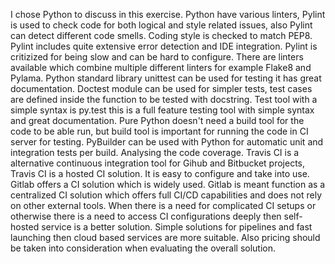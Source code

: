 I chose Python to discuss in this exercise.
Python have various linters, Pylint is used to check code for both logical and style related issues, also Pylint can detect different code smells. Coding style is checked to match PEP8. Pylint includes quite extensive error detection and IDE integration. Pylint is critizized for being slow and can be hard to configure. There are linters available which combine multiple different linters for example Flake8 and Pylama.
Python standard library unittest can be used for testing it has great documentation. Doctest module can be used for simpler tests, test cases are defined inside the function to be tested with docstring. Test tool with a simple syntax is py.test this is a full feature testing tool with simple syntax and great documentation.
Pure Python doesn't need a build tool for the code to be able run, but build tool is important for running the code in CI server for testing. PyBuilder can be used with Python for automatic unit and integration tests per build. Analysing the code coverage.
Travis CI is a alternative continuous integration tool for Gihub and Bitbucket projects, Travis CI is a hosted CI solution. It is easy to configure and take into use. Gitlab offers a CI solution which is widely used. Gitlab is meant function as a centralized CI solution which offers full CI/CD capabilities and does not rely on other external tools.
When there is a need for complicated CI setups or otherwise there is a need to access CI configurations deeply then self-hosted service is a better solution. Simple solutions for pipelines and fast launching then cloud based services are more suitable. Also pricing should be taken into consideration when evaluating the overall solution.